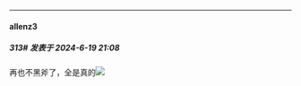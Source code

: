 ﻿
*****

####  allenz3  
##### 313#       发表于 2024-6-19 21:08

再也不黑斧了，全是真的<img src="https://static.saraba1st.com/image/smiley/face2017/067.png" referrerpolicy="no-referrer">

